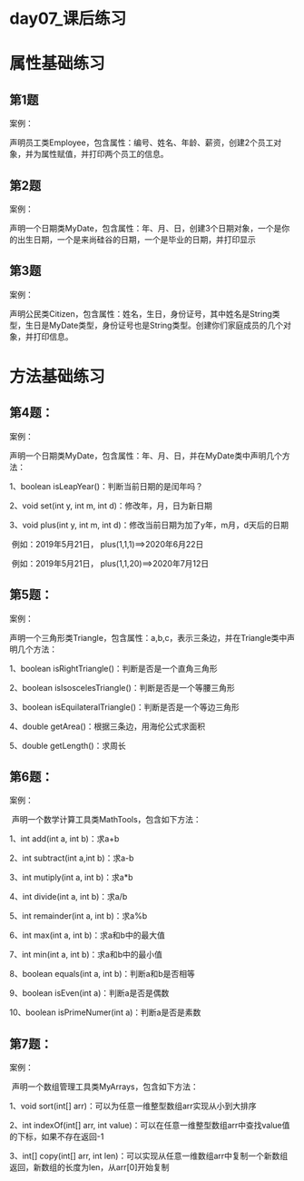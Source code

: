 # day07_课后练习

# 属性基础练习

## 第1题

案例：

​	声明员工类Employee，包含属性：编号、姓名、年龄、薪资，创建2个员工对象，并为属性赋值，并打印两个员工的信息。



## 第2题

案例：

​	声明一个日期类MyDate，包含属性：年、月、日，创建3个日期对象，一个是你的出生日期，一个是来尚硅谷的日期，一个是毕业的日期，并打印显示



## 第3题

案例：

​	声明公民类Citizen，包含属性：姓名，生日，身份证号，其中姓名是String类型，生日是MyDate类型，身份证号也是String类型。创建你们家庭成员的几个对象，并打印信息。

# 方法基础练习

## 第4题：

案例：

​	声明一个日期类MyDate，包含属性：年、月、日，并在MyDate类中声明几个方法：

1、boolean isLeapYear()：判断当前日期的是闰年吗？

2、void set(int y, int m, int d)：修改年，月，日为新日期

3、void plus(int y, int m, int d)：修改当前日期为加了y年，m月，d天后的日期

​	例如：2019年5月21日，  plus(1,1,1)==>2020年6月22日

​	例如：2019年5月21日，  plus(1,1,20)==>2020年7月12日



## 第5题：

案例：

​	声明一个三角形类Triangle，包含属性：a,b,c，表示三条边，并在Triangle类中声明几个方法：

1、boolean  isRightTriangle()：判断是否是一个直角三角形

2、boolean isIsoscelesTriangle()：判断是否是一个等腰三角形

3、boolean isEquilateralTriangle()：判断是否是一个等边三角形

4、double getArea()：根据三条边，用海伦公式求面积

5、double getLength()：求周长



## 第6题：

案例：

​	声明一个数学计算工具类MathTools，包含如下方法：

1、int add(int a, int b)：求a+b

2、int subtract(int a,int b)：求a-b

3、int mutiply(int a, int b)：求a*b

4、int divide(int a, int b)：求a/b

5、int remainder(int a, int b)：求a%b

6、int max(int a, int b)：求a和b中的最大值

7、int min(int a, int b)：求a和b中的最小值

8、boolean equals(int a, int b)：判断a和b是否相等

9、boolean isEven(int a)：判断a是否是偶数

10、boolean isPrimeNumer(int a)：判断a是否是素数



## 第7题：

案例：

​	声明一个数组管理工具类MyArrays，包含如下方法：

1、void sort(int[] arr)：可以为任意一维整型数组arr实现从小到大排序

2、int indexOf(int[] arr, int value)：可以在任意一维整型数组arr中查找value值的下标，如果不存在返回-1

3、int[] copy(int[] arr, int len)：可以实现从任意一维数组arr中复制一个新数组返回，新数组的长度为len，从arr[0]开始复制